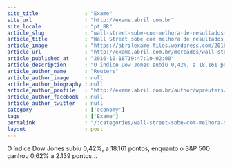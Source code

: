 ```yaml
---
site_title               : "Exame"
site_url                 : "http://exame.abril.com.br"
site_locale              : "pt_BR"
article_slug             : "wall-street-sobe-com-melhora-de-resultados-trimestrais"
article_title            : "Wall Street sobe com melhora de resultados trimestrais"
article_image            : "https://abrilexame.files.wordpress.com/2016/09/size_960_16_9_wall-street-getty-jpg.jpg?quality=70&strip=all&w=960"
article_url              : "http://exame.abril.com.br/mercados/wall-street-sobe-com-melhora-de-resultados-trimestrais/"
article_published_at     : "2016-10-18T19:47:10-02:00"
article_description      : "O índice Dow Jones subiu 0,42%, a 18.161 pontos, enquanto o S&P 500 ganhou 0,62% a 2.139 pontos..."
article_author_name      : "Reuters"
article_author_image     : null
article_author_biography : null
article_author_profile   : "http://exame.abril.com.br/author/wpreuters/"
article_author_facebook  : null
article_author_twitter   : null
category                 : ['economy']
tags                     : ['Exame']
permalink                : "/:categories/wall-street-sobe-com-melhora-de-resultados-trimestrais/"
layout                   : post
---
```


O índice Dow Jones subiu 0,42%, a 18.161 pontos, enquanto o S&P 500 ganhou 0,62% a 2.139 pontos...
